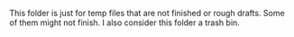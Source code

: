 This folder is just for temp files that are not finished or rough drafts. Some of them might not finish. I also consider this folder a trash bin.
